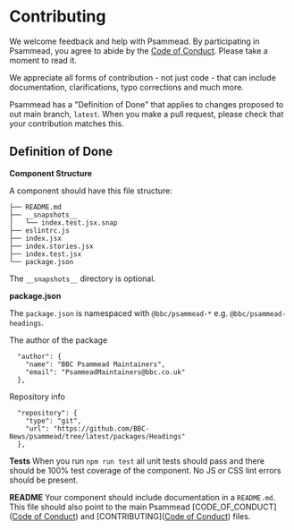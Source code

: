 # Contributing 

We welcome feedback and help with Psammead. By participating in Psammead, you agree to abide by the [Code of Conduct](https://github.com/BBC-News/psammead/blob/latest/CODE_OF_CONDUCT.md). Please take a moment to read it.

We appreciate all forms of contribution - not just code - that can include documentation, clarifications, typo corrections and much more.

Psammead has a "Definition of Done" that applies to changes proposed to out main branch, `latest`. When you make a pull request, please check that your contribution matches this.

## Definition of Done

**Component Structure**

A component should have this file structure:

```
├── README.md
├── __snapshots__
│   └── index.test.jsx.snap
├── eslintrc.js
├── index.jsx
├── index.stories.jsx
├── index.test.jsx
└── package.json
```

The `__snapshots__` directory is optional.

**package.json**

The `package.json` is namespaced with `@bbc/psammead-*` e.g. `@bbc/psammead-headings`.

The author of the package

```
  "author": {
    "name": "BBC Psammead Maintainers",
    "email": "PsammeadMaintainers@bbc.co.uk"
  },
```

Repository info

```
  "repository": {
    "type": "git",
    "url": "https://github.com/BBC-News/psammead/tree/latest/packages/Headings"
  },
```

**Tests**
When you run `npm run test` all unit tests should pass and there should be 100% test coverage of the component. No JS or CSS lint errors should be present.

**README**
Your component should include documentation in a `README.md`. This file should also point to the main Psammead [CODE_OF_CONDUCT]([Code of Conduct](https://github.com/BBC-News/psammead/blob/latest/CODE_OF_CONDUCT.md)) and [CONTRIBUTING]([Code of Conduct](https://github.com/BBC-News/psammead/blob/latest/CONTRIBUTING.md)) files.
